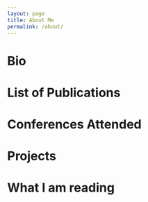 ```yaml
---
layout: page
title: About Me
permalink: /about/
---
```


# Bio

# List of Publications

# Conferences Attended

# Projects

# What I am reading
